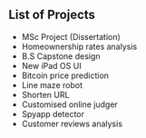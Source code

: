 ## List of Projects

- MSc Project (Dissertation)
- Homeownership rates analysis
- B.S Capstone design
- New iPad OS UI
- Bitcoin price prediction
- Line maze robot
- Shorten URL
- Customised online judger
- Spyapp detector
- Customer reviews analysis
